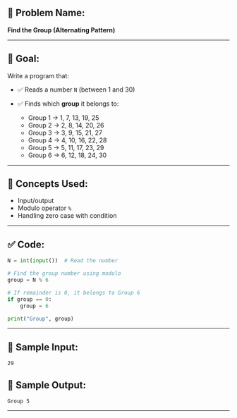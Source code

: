 ## 🧩 **Problem Name:**

**Find the Group (Alternating Pattern)**

---

## 🎯 **Goal:**

Write a program that:

- ✅ Reads a number `N` (between 1 and 30)
- ✅ Finds which **group** it belongs to:

  - Group 1 → 1, 7, 13, 19, 25
  - Group 2 → 2, 8, 14, 20, 26
  - Group 3 → 3, 9, 15, 21, 27
  - Group 4 → 4, 10, 16, 22, 28
  - Group 5 → 5, 11, 17, 23, 29
  - Group 6 → 6, 12, 18, 24, 30

---

## 🧠 **Concepts Used:**

- Input/output
- Modulo operator `%`
- Handling zero case with condition

---

## ✅ **Code:**

```python
N = int(input())  # Read the number

# Find the group number using modulo
group = N % 6

# If remainder is 0, it belongs to Group 6
if group == 0:
    group = 6

print("Group", group)
```

---

## 🧪 **Sample Input:**

```
29
```

## 🧾 **Sample Output:**

```
Group 5
```

---
